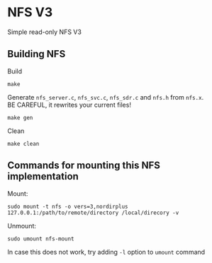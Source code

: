 # NFS V3
Simple read-only NFS V3

## Building NFS
Build
```
make
```

Generate `nfs_server.c`, `nfs_svc.c`, `nfs_sdr.c` and `nfs.h` from `nfs.x`. <br>
BE CAREFUL, it rewrites your current files!
```
make gen
```
Clean
```
make clean
```

## Commands for mounting this NFS implementation

Mount:
```
sudo mount -t nfs -o vers=3,nordirplus  127.0.0.1:/path/to/remote/directory /local/direcory -v
```

Unmount:
```
sudo umount nfs-mount
```
In case this does not work, try adding `-l` option to `umount` command


